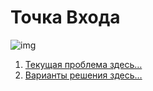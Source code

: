 # Точка Входа

<script>

</script>

![img](https://2.bp.blogspot.com/-mXGXVDW8FKA/YSJis0-2AzI/AAAAAAAAG5Y/wue1zyd-yJQDFshtPclrNOgClBzC8SMdgCK4BGAYYCw/s200/Az-742896.png)

1. [Текущая проблема здесь…](./days/172/red)
2. [Варианты решения здесь…](./days/172/yellow)